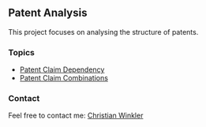 ## Patent Analysis

This project focuses on analysing the structure of patents.

### Topics

- [Patent Claim Dependency](https://github.com/xi2pi/patent-claim-dependency)
- [Patent Claim Combinations](https://github.com/xi2pi/patent-claim-combination)

### Contact

Feel free to contact me: [Christian Winkler](https://www.linkedin.com/in/chrwinkler/)
